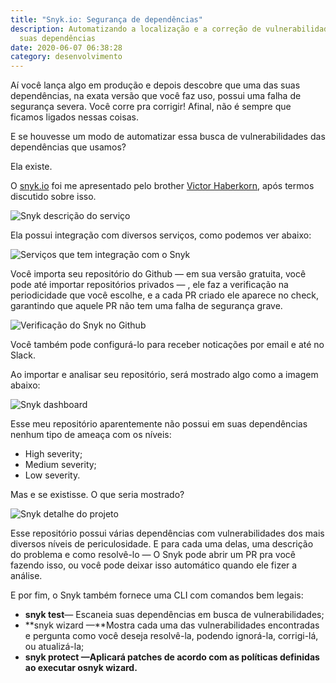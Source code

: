 ```yaml
---
title: "Snyk.io: Segurança de dependências"
description: Automatizando a localização e a correção de vulnerabilidades em
  suas dependências
date: 2020-06-07 06:38:28
category: desenvolvimento
---
```

Aí você lança algo em produção e depois descobre que uma das suas dependências, na exata versão que você faz uso, possui uma falha de segurança severa. Você corre pra corrigir! Afinal, não é sempre que ficamos ligados nessas coisas.

E se houvesse um modo de automatizar essa busca de vulnerabilidades das dependências que usamos?

Ela existe.

O [snyk.io](https://snyk.io/) foi me apresentado pelo brother [Victor Haberkorn](https://medium.com/@vhaberkorn), após termos discutido sobre isso.

![Snyk descrição do serviço](assets/img/1_o74lr3ttg8fuhx3xdw7eja.png "Snyk descrição do serviço")

Ela possui integração com diversos serviços, como podemos ver abaixo:

![Serviços que tem integração com o Snyk](assets/img/1_5lfln0zgwzokgi3wthvbpa.png "Serviços que tem integração com o Snyk")

Você importa seu repositório do Github — em sua versão gratuita, você pode até importar repositórios privados — , ele faz a verificação na periodicidade que você escolhe, e a cada PR criado ele aparece no check, garantindo que aquele PR não tem uma falha de segurança grave.

![Verificação do Snyk no Github](assets/img/1_ihzi8u36xtzt9dqzvd22_g.png "Verificação do Snyk no Github")

Você também pode configurá-lo para receber noticações por email e até no Slack.

Ao importar e analisar seu repositório, será mostrado algo como a imagem abaixo:

![Snyk dashboard](assets/img/1_vgq6vwtz1xvp5lbwdwpq6g.png "Snyk dashboard")

Esse meu repositório aparentemente não possui em suas dependências nenhum tipo de ameaça com os níveis:

* High severity;
* Medium severity;
* Low severity.

Mas e se existisse. O que seria mostrado?

![Snyk detalhe do projeto](assets/img/1_rx-mykyqmynuesolac8mda.png "Snyk detalhe do projeto")

Esse repositório possui várias dependências com vulnerabilidades dos mais diversos níveis de periculosidade. E para cada uma delas, uma descrição do problema e como resolvê-lo — O Snyk pode abrir um PR pra você fazendo isso, ou você pode deixar isso automático quando ele fizer a análise.

E por fim, o Snyk também fornece uma CLI com comandos bem legais:

* **snyk test**— Escaneia suas dependências em busca de vulnerabilidades;
* **snyk wizard —**Mostra cada uma das vulnerabilidades encontradas e pergunta como você deseja resolvê-la, podendo ignorá-la, corrigi-lá, ou atualizá-la;
* **snyk protect —**Aplicará patches de acordo com as políticas definidas ao executar o**snyk wizard.**